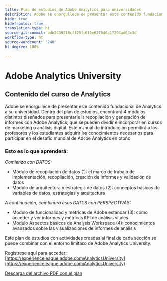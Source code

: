 ```yaml
---
title: Plan de estudios de Adobe Analytics para universidades
description: Adobe se enorgullece de presentar este contenido fundacional de Analytics a su universidad. Dentro del plan de estudios, encontrará 4 módulos distintos diseñados para presentarle la recopilación y generación de informes con Adobe Analytics, que se pueden dividir e incorporar en cursos de marketing o análisis digital. Este manual de introducción permitirá a los profesores y los estudiantes adquirir los conocimientos necesarios para participar en el desafío mundial de Adobe Analytics en otoño.
hide: true
hidefromtoc: true
translation-type: ht
source-git-commit: bdb2439218cff25fc619e627546a17204ad64c3d
workflow-type: ht
source-wordcount: '240'
ht-degree: 100%

---
```




# Adobe Analytics University

## Contenido del curso de Analytics

Adobe se enorgullece de presentar este contenido fundacional de Analytics a su universidad. Dentro del plan de estudios, encontrará 4 módulos distintos diseñados para presentarle la recopilación y generación de informes con Adobe Analytics, que se pueden dividir e incorporar en cursos de marketing o análisis digital. Este manual de introducción permitirá a los profesores y los estudiantes adquirir los conocimientos necesarios para participar en el desafío mundial de Adobe Analytics en otoño.

### Esto es lo que aprenderá:

*Comienza con DATOS:*

* Módulo de recopilación de datos (1): el marco de trabajo de implementación, recopilación, creación de informes y validación de datos
* Módulo de arquitectura y estrategia de datos (2): conceptos básicos de variables de datos, estrategias y arquitectura

*A continuación, combinará esos DATOS con PERSPECTIVAS:*

* Módulo de funcionalidad y métricas de Adobe estándar (3): cómo acceder y ver informes y métricas KPI de análisis vitales
* Módulo Aspectos básicos de Analysis Workspace (4): conocimientos avanzados sobre las visualizaciones de informes de análisis

Este plan de estudios con actividades creadas al final de cada sección se puede combinar con el entorno limitado de Adobe Analytics University.

Regístrese aquí para acceder: [https://experienceleague.adobe.com/AnalyticsUniversity](https://experienceleague.adobe.com/AnalyticsUniversity)


[Descarga del archivo PDF con el plan](assets/Adobe-Analytics-Curriculum_2021.pdf)
